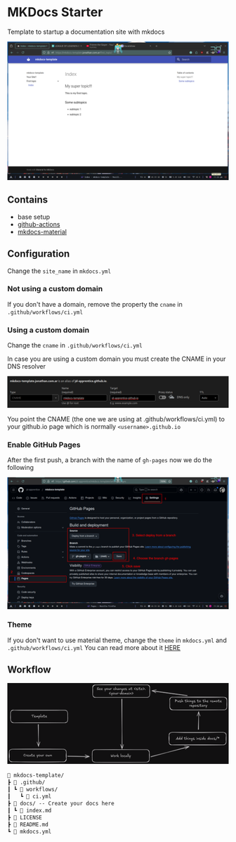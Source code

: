 # MKDocs Starter

Template to startup a documentation site with mkdocs

![sample](assets/sample.png)

## Contains

- base setup
- [github-actions](https://github.com/peaceiris/actions-gh-pages/tree/v4/)
- [mkdocs-material](https://squidfunk.github.io/mkdocs-material/)

## Configuration

Change the `site_name` in `mkdocs.yml`

### Not using a custom domain

If you don't have a domain, remove the property the `cname` in `.github/workflows/ci.yml`

### Using a custom domain

Change the `cname` in `.github/workflows/ci.yml`

In case you are using a custom domain you must create the CNAME in your DNS resolver

![domain](assets/domain.png)

You point the CNAME (the one we are using at .github/workflows/ci.yml) to your github.io page which is normally `<username>.github.io`

### Enable GitHub Pages

After the first push, a branch with the name of `gh-pages` now we do the following

![gh-pages](assets/gh-pages.png)

### Theme

If you don't want to use material theme, change the `theme` in `mkdocs.yml` and `.github/workflows/ci.yml`
You can read more about it [HERE](https://www.mkdocs.org/user-guide/choosing-your-theme/)

## Workflow

![idea](assets/idea.png)

```shell
🌳 mkdocs-template/
┣ 📁 .github/
┃ ┗ 📁 workflows/
┃   ┗ 📄 ci.yml
┣ 📁 docs/ -- Create your docs here
┃ ┗ 📄 index.md
┣ 📄 LICENSE
┣ 📄 README.md
┗ 📄 mkdocs.yml
```